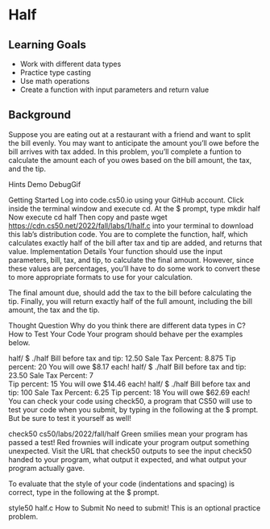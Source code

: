 # Half

## Learning Goals

* Work with different data types
* Practice type casting
* Use math operations
* Create a function with input parameters and return value

## Background

Suppose you are eating out at a restaurant with a friend and want to split the bill evenly. You may want to anticipate the amount you’ll owe before the bill arrives with tax added. In this problem, you’ll complete a funtion to calculate the amount each of you owes based on the bill amount, the tax, and the tip.

Hints
Demo
DebugGif

Getting Started
Log into code.cs50.io using your GitHub account.
Click inside the terminal window and execute cd.
At the $ prompt, type mkdir half
Now execute cd half
Then copy and paste wget https://cdn.cs50.net/2022/fall/labs/1/half.c into your terminal to download this lab’s distribution code.
You are to complete the function, half, which calculates exactly half of the bill after tax and tip are added, and returns that value.
Implementation Details
Your function should use the input parameters, bill, tax, and tip, to calculate the final amount. However, since these values are percentages, you’ll have to do some work to convert these to more appropriate formats to use for your calculation.

The final amount due, should add the tax to the bill before calculating the tip. Finally, you will return exactly half of the full amount, including the bill amount, the tax and the tip.

Thought Question
Why do you think there are different data types in C?
How to Test Your Code
Your program should behave per the examples below.

half/ $ ./half
Bill before tax and tip: 12.50
Sale Tax Percent: 8.875
Tip percent: 20
You will owe $8.17 each!
half/ $ ./half
Bill before tax and tip: 23.50
Sale Tax Percent: 7  
Tip percent: 15
You will owe $14.46 each!
half/ $ ./half
Bill before tax and tip: 100
Sale Tax Percent: 6.25
Tip percent: 18
You will owe $62.69 each!
You can check your code using check50, a program that CS50 will use to test your code when you submit, by typing in the following at the $ prompt. But be sure to test it yourself as well!

check50 cs50/labs/2022/fall/half
Green smilies mean your program has passed a test! Red frownies will indicate your program output something unexpected. Visit the URL that check50 outputs to see the input check50 handed to your program, what output it expected, and what output your program actually gave.

To evaluate that the style of your code (indentations and spacing) is correct, type in the following at the $ prompt.

style50 half.c
How to Submit
No need to submit! This is an optional practice problem.